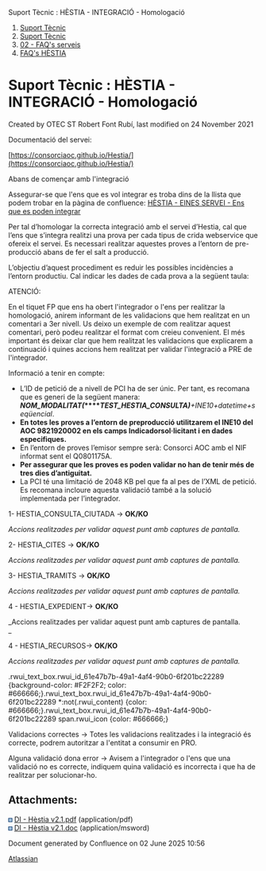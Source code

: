 Suport Tècnic : HÈSTIA - INTEGRACIÓ - Homologació  

1.  [Suport Tècnic](index.html)
2.  [Suport Tècnic](13893782.html)
3.  [02 - FAQ's serveis](26313393.html)
4.  [FAQ's HÈSTIA](28705593.html)

Suport Tècnic : HÈSTIA - INTEGRACIÓ - Homologació
=================================================

Created by OTEC ST Robert Font Rubí, last modified on 24 November 2021

Documentació del servei:

[https://consorciaoc.github.io/Hestia/](https://consorciaoc.github.io/Hestia/)

Abans de començar amb l'integració

Assegurar-se que l'ens que es vol integrar es troba dins de la llista que podem trobar en la pàgina de confluence: [HÈSTIA - EINES SERVEI - Ens que es poden integrar](26313252.html)

  

Per tal d’homologar la correcta integració amb el servei d’Hestia, cal que l’ens que s’integra realitzi una prova per cada tipus de crida webservice que ofereix el servei. Es necessari realitzar aquestes proves a l’entorn de pre-producció abans de fer el salt a producció.

  
L’objectiu d’aquest procediment es reduir les possibles incidències a l’entorn productiu. Cal indicar les dades de cada prova a la següent taula:  
  

ATENCIÓ:

En el tiquet FP que ens ha obert l'integrador o l'ens per realitzar la homologació, anirem informant de les validacions que hem realitzat en un comentari a 3er nivell. Us deixo un exemple de com realitzar aquest comentari, però podeu realitzar el format com creieu convenient. El més important és deixar clar que hem realitzat les validacions que explicarem a continuació i quines accions hem realitzat per validar l'integració a PRE de l'integrador.  
  

Informació a tenir en compte:

*   L’ID de petició de a nivell de PCI ha de ser únic. Per tant, es recomana que es generi de la següent manera: **_NOM\_MODALITAT(_****_TEST\_HESTIA\_CONSULTA)_**_+INE10+datetime+seqüencial_.
*   **En totes les proves a l’entorn de preproducció utilitzarem el INE10 del AOC 9821920002 en els camps Indicadorsol·licitant i en dades especifiques.**
*   En l’entorn de proves l’emisor sempre serà: Consorci AOC amb el NIF informat sent el Q0801175A.
*   **Per assegurar que les proves es poden validar no han de tenir més de tres dies d’antiguitat.**
*   La PCI té una limitació de 2048 KB pel que fa al pes de l’XML de petició. Es recomana incloure aquesta validació també a la solució implementada per l’integrador.

  

1- HESTIA\_CONSULTA\_CIUTADA → **OK/KO**

_Accions realitzades per validar aquest punt amb captures de pantalla._

2- HESTIA\_CITES → **OK/KO**

_Accions realitzades per validar aquest punt amb captures de pantalla._

3- HESTIA\_TRAMITS → **OK/KO**

_Accions realitzades per validar aquest punt amb captures de pantalla._

4 - HESTIA\_EXPEDIENT→ **OK/KO**

_Accions realitzades per validar aquest punt amb captures de pantalla.  
_

4 - HESTIA\_RECURSOS→ **OK/KO**

_Accions realitzades per validar aquest punt amb captures de pantalla._

.rwui\_text\_box.rwui\_id\_61e47b7b-49a1-4af4-90b0-6f201bc22289 {background-color: #F2F2F2; color: #666666;}.rwui\_text\_box.rwui\_id\_61e47b7b-49a1-4af4-90b0-6f201bc22289 \*:not(.rwui\_content) {color: #666666;}.rwui\_text\_box.rwui\_id\_61e47b7b-49a1-4af4-90b0-6f201bc22289 span.rwui\_icon {color: #666666;}

Validacions correctes → Totes les validacions realitzades i la integració és correcte, podrem autoritzar a l'entitat a consumir en PRO.

Alguna validació dona error → Avisem a l'integrador o l'ens que una validació no es correcte, indiquem quina validació es incorrecta i que ha de realitzar per solucionar-ho.

  

  
  
  

Attachments:
------------

![](images/icons/bullet_blue.gif) [DI - Hèstia v2.1.pdf](attachments/64979225/64979226.pdf) (application/pdf)  
![](images/icons/bullet_blue.gif) [DI - Hèstia v2.1.doc](attachments/64979225/64979227.doc) (application/msword)  

Document generated by Confluence on 02 June 2025 10:56

[Atlassian](http://www.atlassian.com/)